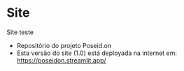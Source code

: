 # Site
Site teste
- Repositório do projeto Poseid.on
- Esta versão do site (1.0) está deployada na internet em: https://poseidon.streamlit.app/
